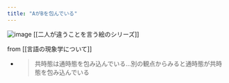 ```yaml
---
title: "AがBを包んでいる"
---
```


![image](https://gyazo.com/064463f38e9d3f343c427522c3756a4a/thumb/1000)
[[二人が違うことを言う絵のシリーズ]]

from [[言語の現象学について]]
- > 共時態は通時態を包み込んでいる…別の観点からみると通時態が共時態を包み込んでいる
